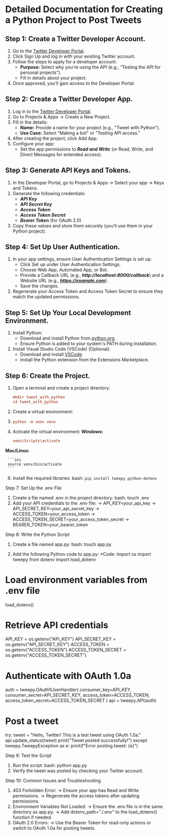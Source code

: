 Detailed Documentation for Creating a Python Project to Post Tweets
===================================================================


Step 1: Create a Twitter Developer Account.
-------------------------------------------

 1. Go to the [Twitter Developer Portal](https://developer.x.com/en).
 2. Click Sign Up and log in with your existing Twitter account.
 3. Follow the steps to apply for a developer account:
    - **Purpose:** Select why you're using the API (e.g., “Testing the API for personal projects”).
    - Fill in details about your project.
 4. Once approved, you’ll gain access to the Developer Portal.


Step 2: Create a Twitter Developer App.
---------------------------------------

 1. Log in to the [Twitter Developer Portal](https://developer.x.com/en).
 2. Go to Projects & Apps → Create a New Project.
 3. Fill in the details:
    - **Name:** Provide a name for your project (e.g., "Tweet with Python").
    - **Use Case:** Select "Making a bot" or "Testing API access."
 4. After creating the project, click Add App.
 5. Configure your app:
    - Set the app permissions to ***Read and Write*** (or Read, Write, and Direct Messages for extended access).


Step 3: Generate API Keys and Tokens.
-------------------------------------

 1. In the Developer Portal, go to Projects & Apps → Select your app → Keys and Tokens.
 2. Generate the following credentials:
    - ***API Key***
    - ***API Secret Key***
    - ***Access Token***
    - ***Access Token Secret***
    - ***Bearer Token*** (for OAuth 2.0)
 3. Copy these values and store them securely (you’ll use them in your Python project).


Step 4: Set Up User Authentication.
-----------------------------------

 1. In your app settings, ensure User Authentication Settings is set up:
    - Click Set up under User Authentication Settings.
    - Choose Web App, Automated App, or Bot.
    - Provide a Callback URL (e.g., ***http://localhost:8000/callback***) and a Website URL (e.g., ***https://example.com***).
    - Save the changes.
 2. Regenerate your Access Token and Access Token Secret to ensure they match the updated permissions.


Step 5: Set Up Your Local Development Environment.
--------------------------------------------------

 1. Install Python:
    - Download and install Python from [python.org](https://www.python.org/).
    - Ensure Python is added to your system's PATH during installation.
 2. Install Visual Studio Code (VSCode) (Optional):
    - Download and install [VSCode](https://code.visualstudio.com/).
    - Install the Python extension from the Extensions Marketplace.


Step 6: Create the Project.
---------------------------

 1. Open a terminal and create a project directory:
    
      ```ini
      mkdir tweet_with_python
      cd tweet_with_python
      ```

 3. Create a virtual environment:
 4. 
      ```ini
      python -m venv venv
      ```

 5. Activate the virtual environment:
  **Windows:**

     ```ini
     venv\Scripts\activate
     ```
    
   **Mac/Linux:**

     ```ini
     source venv/bin/activate
     ```
     
 6. Install the required libraries:
  bash:
   ``pip install tweepy python-dotenv``


Step 7: Set Up the .env File
 1. Create a file named .env in the project directory:
  bash:
   touch .env
 2. Add your API credentials to the .env file:
  -> API_KEY=your_api_key
  -> API_SECRET_KEY=your_api_secret_key
  -> ACCESS_TOKEN=your_access_token
  -> ACCESS_TOKEN_SECRET=your_access_token_secret
  -> BEARER_TOKEN=your_bearer_token


Step 8: Write the Python Script
 1. Create a file named app.py:
  bash:
   touch app.py

 2. Add the following Python code to app.py:
 *Code:
  import os
  import tweepy
  from dotenv import load_dotenv

  # Load environment variables from .env file
  load_dotenv()

  # Retrieve API credentials
  API_KEY = os.getenv("API_KEY")
  API_SECRET_KEY = os.getenv("API_SECRET_KEY")
  ACCESS_TOKEN = os.getenv("ACCESS_TOKEN")
  ACCESS_TOKEN_SECRET = os.getenv("ACCESS_TOKEN_SECRET")

  # Authenticate with OAuth 1.0a
  auth = tweepy.OAuth1UserHandler(
      consumer_key=API_KEY,
      consumer_secret=API_SECRET_KEY,
      access_token=ACCESS_TOKEN,
      access_token_secret=ACCESS_TOKEN_SECRET
  )
  api = tweepy.API(auth)

  # Post a tweet
  try:
      tweet = "Hello, Twitter! This is a test tweet using OAuth 1.0a."
      api.update_status(tweet)
      print("Tweet posted successfully!")
  except tweepy.TweepyException as e:
      print(f"Error posting tweet: {e}")


Step 9: Test the Script
 1. Run the script:
  bash:
   python app.py
 2. Verify the tweet was posted by checking your Twitter account.


Step 10: Common Issues and Troubleshooting
 1. 403 Forbidden Error:
  -> Ensure your app has Read and Write permissions.
  -> Regenerate the access tokens after updating permissions.
 2. Environment Variables Not Loaded:
  -> Ensure the .env file is in the same directory as app.py.
  -> Add dotenv_path="./.env" to the load_dotenv() function if needed.
 3. OAuth 2.0 Errors:
  -> Use the Bearer Token for read-only actions or switch to OAuth 1.0a for posting tweets.

